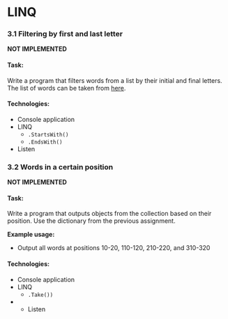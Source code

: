 # LINQ

[//]: # (__________________________________________________________)
### 3.1 Filtering by first and last letter
**NOT IMPLEMENTED**

#### Task:
Write a program that filters words from a list by their initial and final letters.
The list of words can be taken from [here](https://gist.github.com/MarvinJWendt/2f4f4154b8ae218600eb091a5706b5f4#file-wordlist-german-txt/).

#### Technologies:
- Console application
- LINQ
    - `.StartsWith()`
    - `.EndsWith()`
- Listen


[//]: # (__________________________________________________________)
### 3.2 Words in a certain position
**NOT IMPLEMENTED**

#### Task:
Write a program that outputs objects from the collection based on their position.
Use the dictionary from the previous assignment.

**Example usage:**
- Output all words at positions 10-20, 110-120, 210-220, and 310-320

#### Technologies:
- Console application
- LINQ
    - `.Take())`
- - Listen